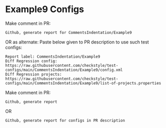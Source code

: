 # Example9 Configs
Make comment in PR:
```
Github, generate report for CommentsIndentation/Example9
```
OR as alternate:
Paste below given to PR description to use such test configs:
```
Report label: CommentsIndentation/Example9
Diff Regression config: https://raw.githubusercontent.com/checkstyle/test-configs/main/CommentsIndentation/Example9/config.xml
Diff Regression projects: https://raw.githubusercontent.com/checkstyle/test-configs/main/CommentsIndentation/Example9/list-of-projects.properties
```
Make comment in PR:
```
Github, generate report
```
OR
```
Github, generate report for configs in PR description
```

